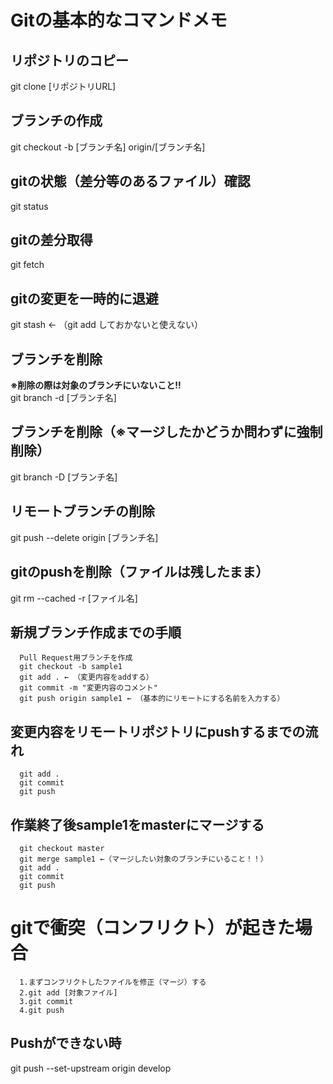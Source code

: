 # Gitの基本的なコマンドメモ

## リポジトリのコピー
git clone [リポジトリURL]

## ブランチの作成
git checkout -b [ブランチ名] origin/[ブランチ名]

## gitの状態（差分等のあるファイル）確認
git status

## gitの差分取得
  git fetch
  
## gitの変更を一時的に退避
  git stash ← （git add しておかないと使えない）

## ブランチを削除
  **※削除の際は対象のブランチにいないこと!!**  
  git branch -d [ブランチ名]

## ブランチを削除（※マージしたかどうか問わずに強制削除）
  git branch -D [ブランチ名]

## リモートブランチの削除
  git push --delete origin [ブランチ名]
  
## gitのpushを削除（ファイルは残したまま）
  git rm --cached -r [ファイル名]

## 新規ブランチ作成までの手順
```
  Pull Request用ブランチを作成  
  git checkout -b sample1  
  git add . ← （変更内容をaddする）  
  git commit -m "変更内容のコメント"  
  git push origin sample1 ← （基本的にリモートにする名前を入力する）
```
## 変更内容をリモートリポジトリにpushするまでの流れ
```
  git add .  
  git commit  
  git push  
```

## 作業終了後sample1をmasterにマージする
```
  git checkout master
  git merge sample1 ←（マージしたい対象のブランチにいること！！）
  git add .
  git commit
  git push
```

# gitで衝突（コンフリクト）が起きた場合
```
  1.まずコンフリクトしたファイルを修正（マージ）する
  2.git add [対象ファイル]
  3.git commit
  4.git push
```
## Pushができない時
  git push --set-upstream origin develop
